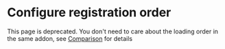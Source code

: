 # Configure registration order

This page is deprecated.
You don't need to care about the loading order in the same addon, see [Comparison](/en-us/plugin/comparison.md) for details